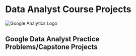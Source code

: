 # <h1><b> Data Analyst Course Projects</b> </h1>

<img src="[https://www.google.com/url?sa=i&url=https%3A%2F%2Fartscience.blog%2Fhome%2Fannouncing-the-new-google-career-certificate-in-analytics&psig=AOvVaw0nAwfJi5ozDt21LiZHP1f5&ust=1691120580640000&source=images&cd=vfe&opi=89978449&ved=0CBAQjRxqFwoTCJDDpp3Jv4ADFQAAAAAdAAAAABAE)https://www.google.com/url?sa=i&url=https%3A%2F%2Fartscience.blog%2Fhome%2Fannouncing-the-new-google-career-certificate-in-analytics&psig=AOvVaw0nAwfJi5ozDt21LiZHP1f5&ust=1691120580640000&source=images&cd=vfe&opi=89978449&ved=0CBAQjRxqFwoTCJDDpp3Jv4ADFQAAAAAdAAAAABAE](https://images.squarespace-cdn.com/content/v1/5e8f31c8664e7b358a701917/1600367325409-QFAA53NEHZ2KBBRNOF3Y/Google+Analytics+Cert.png?format=2500w)https://images.squarespace-cdn.com/content/v1/5e8f31c8664e7b358a701917/1600367325409-QFAA53NEHZ2KBBRNOF3Y/Google+Analytics+Cert.png?format=2500w" alt="Google Analytics Logo">

<h2> Google Data Analyst Practice Problems/Capstone Projects </h2>



